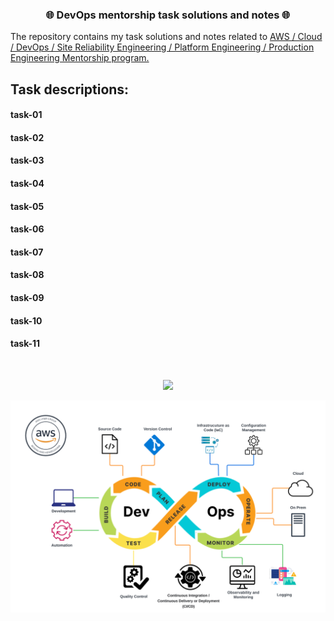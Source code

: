 <h3 align="center">
    🌐 DevOps mentorship task solutions and notes 🌐
</h3>

The repository contains my task solutions and notes related to [AWS / Cloud / DevOps / Site Reliability Engineering / Platform Engineering / Production Engineering Mentorship program.](https://github.com/allops-solutions/devops-aws-mentorship-program)

## Task descriptions:

#### task-01
#### task-02
#### task-03
#### task-04
#### task-05
#### task-06
#### task-07
#### task-08
#### task-09
#### task-10
#### task-11

<br>
<p align="center">
  <a href="https://skillicons.dev">
    <img src="https://skillicons.dev/icons?i=aws,linux,bash,vim,git,github,python,perl,nodejs,nginx,mysql,postgres,dynamodb" />
    <!-- Skills that will be included as mentorship is progressing -->
    <!-- <img src="https://skillicons.dev/icons?i=go,ansible,kubernetes,docker,vscode" /> -->
  </a>
</p>

![devops-img](/devops-awsbosnia.png)

